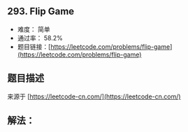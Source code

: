 ## 293. Flip Game

- 难度： 简单
- 通过率： 58.2%
- 题目链接：[https://leetcode.com/problems/flip-game](https://leetcode.com/problems/flip-game)


## 题目描述

来源于 [https://leetcode-cn.com/](https://leetcode-cn.com/)



## 解法：